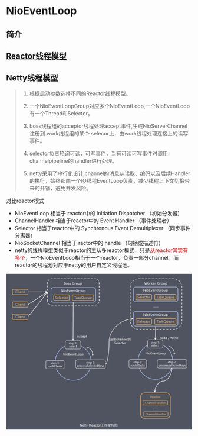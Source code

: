 # NioEventLoop

## 简介

## [Reactor线程模型](J2EE/Concurrent/Reactor线程模型)

## Netty线程模型

> 1. 根据启动参数选择不同的Reactor线程模型。
>
> 2. 一个NioEventLoopGroup对应多个NioEventLoop,一个NioEventLoop有一个Thread和Selector。
> 3. boss线程组的acceptor线程处理accept事件,生成NioServerChannel 注册到 work线程组的某个 selecor上，由work线程处理连接上的读写事件。
>
> 4. selector负责轮询可读，可写事件，当有可读可写事件时调用channelpipeline的handler进行处理。
>
> 5. netty采用了串行化设计,channel的消息从读取、编码以及后续Handler的执行，始终都由一个IO线程EventLoop负责，减少线程上下文切换带来的开销，避免并发风险。

对比reactor模式

- NioEventLoop 相当于 reactor中的 Initiation Dispatcher （初始分发器）
- ChannelHandler 相当于reactor中的 Event Handler （事件处理者）
- Selector 相当于reactor中的 Synchronous Event Demultiplexer （同步事件分离器）
- NioSocketChannel 相当于 ractor中的 handle （句柄或描述符）
- netty的线程模型类似于reactor的主从多reactor模式，只是<span style='color:red'>从reactor其实有多个</span>，一个NioEventLoop相当于一个reactor，负责一部分channel。而reactor的线程池对应于netty的用户自定义线程池。

![](../../_media\java\netty_reactor.jpg)

[Netty线程模型总结]: https://blog.csdn.net/chenyun19890626/article/details/100991204

